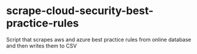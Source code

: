 # scrape-cloud-security-best-practice-rules

Script that scrapes aws and azure best practice rules from online database and then writes them to CSV
